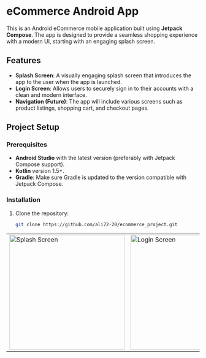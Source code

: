 # eCommerce Android App

This is an Android eCommerce mobile application built using **Jetpack Compose**. The app is designed to provide a seamless shopping experience with a modern UI, starting with an engaging splash screen. 

## Features

- **Splash Screen**: A visually engaging splash screen that introduces the app to the user when the app is launched.
- **Login Screen**: Allows users to securely sign in to their accounts with a clean and modern interface.
- **Navigation (Future)**: The app will include various screens such as product listings, shopping cart, and checkout pages.


## Project Setup

### Prerequisites

- **Android Studio** with the latest version (preferably with Jetpack Compose support).
- **Kotlin** version 1.5+.
- **Gradle**: Make sure Gradle is updated to the version compatible with Jetpack Compose.

### Installation

1. Clone the repository:
   ```bash
   git clone https://github.com/ali72-20/ecommerce_project.git

<table>
  <tr>
    <td><img src="images/splash_image.png" alt="Splash Screen" width="300"/></td>
    <td><img src="images/login_image.png" alt="Login Screen" width="300"/></td>
     <td><img src="images/signup_image.png" alt="Login Screen" width="300"/></td>
  </tr>
</table>


